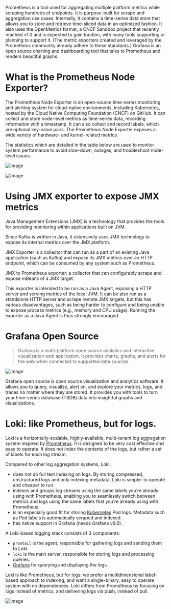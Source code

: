 Prometheus is a tool used for aggregating multiple platform metrics while scraping hundreds of endpoints. It is purpose-built for scrape and aggregation use cases. Internally, it contains a time-series data store that allows you to store and retrieve time-sliced data in an optimized fashion. It also uses the OpenMetrics format, a CNCF Sandbox project that recently reached v1.0 and is expected to gain traction, with many tools supporting or planning to support it. (The metric exporters created and leveraged by the Prometheus community already adhere to these standards.) Grafana is an open source charting and dashboarding tool that talks to Prometheus and renders beautiful graphs.

# What is the Prometheus Node Exporter? 
The Prometheus Node Exporter is an open-source time-series monitoring and alerting system for cloud-native environments, including Kubernetes, hosted by the Cloud Native Computing Foundation (CNCF) on GitHub. It can collect and store node-level metrics as time-series data, recording information with a timestamp. It can also collect and record labels, which are optional key-value pairs. The Prometheus Node Exporter exposes a wide variety of hardware- and kernel-related metrics.

The statistics which are detailed in the table below are used to monitor system performance to avoid slow-down, outages, and troubleshoot node-level issues.

![image](https://user-images.githubusercontent.com/3804538/211332854-6f3b71c7-00ce-4ab0-b83c-994cb32265ad.png)

![image](https://user-images.githubusercontent.com/3804538/211333112-9b10c364-bf4c-4a14-8b95-8fa73499b625.png)


# Using JMX exporter to expose JMX metrics
Java Management Extensions (JMX) is a technology that provides the tools for providing monitoring within applications built on JVM. 

Since Kafka is written in Java, it extensively uses JMX technology to expose its internal metrics over the JMX platform.

JMX Exporter is a collector that can run as a part of an existing Java application (such as Kafka) and expose its JMX metrics over an HTTP endpoint, 
which can be consumed by any system such as Prometheus. 

JMX to Prometheus exporter: a collector that can configurably scrape and expose mBeans of a JMX target.

This exporter is intended to be run as a Java Agent, exposing a HTTP server and serving metrics of the local JVM. 
It can be also run as a standalone HTTP server and scrape remote JMX targets, 
but this has various disadvantages, such as being harder to configure and being unable to expose process metrics 
(e.g., memory and CPU usage). Running the exporter as a Java Agent is thus strongly encouraged.

# Grafana Open Source
> Grafana is a multi-platform open source analytics and interactive visualization web application. It provides charts, graphs, and alerts for the web when connected to supported data sources.

![image](https://user-images.githubusercontent.com/3804538/211333876-e6bee69a-cadf-4fdb-a73c-a757d66be021.png)

Grafana open source is open source visualization and analytics software. It allows you to query, visualize, alert on, and explore your metrics, logs, and traces no matter where they are stored. It provides you with tools to turn your time-series database (TSDB) data into insightful graphs and visualizations.

# Loki: like Prometheus, but for logs.

Loki is a horizontally-scalable, highly-available, multi-tenant log aggregation system inspired by [Prometheus](https://prometheus.io/).
It is designed to be very cost effective and easy to operate.
It does not index the contents of the logs, but rather a set of labels for each log stream.

Compared to other log aggregation systems, Loki:

- does not do full text indexing on logs. By storing compressed, unstructured logs and only indexing metadata, Loki is simpler to operate and cheaper to run.
- indexes and groups log streams using the same labels you’re already using with Prometheus, enabling you to seamlessly switch between metrics and logs using the same labels that you’re already using with Prometheus.
- is an especially good fit for storing [Kubernetes](https://kubernetes.io/) Pod logs. Metadata such as Pod labels is automatically scraped and indexed.
- has native support in Grafana (needs Grafana v6.0).

A Loki-based logging stack consists of 3 components:

- `promtail` is the agent, responsible for gathering logs and sending them to Loki.
- `loki` is the main server, responsible for storing logs and processing queries.
- [Grafana](https://github.com/grafana/grafana) for querying and displaying the logs.

Loki is like Prometheus, but for logs: we prefer a multidimensional label-based approach to indexing, and want a single-binary, easy to operate system with no dependencies.
Loki differs from Prometheus by focusing on logs instead of metrics, and delivering logs via push, instead of pull.

![image](https://user-images.githubusercontent.com/3804538/211333287-f74ba25f-04f6-41c6-8e9e-14a9b07b72e5.png)

